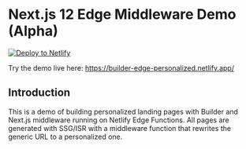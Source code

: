 # Next.js 12 Edge Middleware Demo (Alpha)

<a href="https://app.netlify.com/start/deploy?repository=https://github.com/netlify/next-edge-middleware"><img src="https://www.netlify.com/img/deploy/button.svg" alt="Deploy to Netlify"></a>

Try the demo live here: https://builder-edge-personalized.netlify.app/

## Introduction

This is a demo of building personalized landing pages with Builder and Next.js middleware running on Netlify Edge Functions.
All pages are generated with SSG/ISR with a middleware function that rewrites the generic URL to a personalized one.
